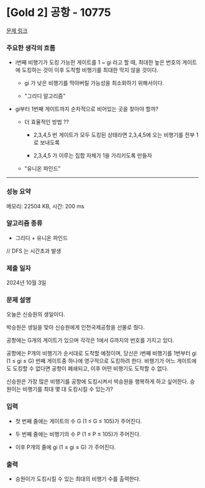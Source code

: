 # [Gold 2] 공항 - 10775

[문제 링크](https://www.acmicpc.net/problem/10775) 

### 주요한 생각의 흐름
 
- i번째 비행기가 도킹 가능한 게이트를 1 ~ gi 라고 할 때, 최대한 높은 번호의 게이트에 도킹하는 것이 이후 도착할 비행기를 최대한 막지 않을 것이다. 

	- gi 가 낮은 비행기를 막아버릴 가능성을 최소화하기 위해서이다.

	- "그리디 알고리즘"

- gi부터 1번째 게이트까지 순차적으로 비어있는 곳을 찾아야 할까? 

	- 더 효율적인 방법 ??

		- 2,3,4,5 번 게이트가 모두 도킹된 상태라면 2,3,4,5에 오는 비행기를 전부 1로 보내도록

		- 2,3,4,5 가 이루는 집합 자체가 1을 가리키도록 만들자

	- "유니온 파인드"

---

### 성능 요약

메모리: 22504 KB, 시간: 200 ms

### 알고리즘 종류

- 그리디 + 유니온 파인드

// DFS 는 시간초과 발생

### 제출 일자

2024년 10월 3일

### 문제 설명

오늘은 신승원의 생일이다.

박승원은 생일을 맞아 신승원에게 인천국제공항을 선물로 줬다.

공항에는 G개의 게이트가 있으며 각각은 1에서 G까지의 번호를 가지고 있다.

공항에는 P개의 비행기가 순서대로 도착할 예정이며, 당신은 i번째 비행기를 1번부터 gi (1 ≤ gi ≤ G) 번째 게이트중 하나에 영구적으로 도킹하려 한다. 비행기가 어느 게이트에도 도킹할 수 없다면 공항이 폐쇄되고, 이후 어떤 비행기도 도착할 수 없다.

신승원은 가장 많은 비행기를 공항에 도킹시켜서 박승원을 행복하게 하고 싶어한다. 승원이는 비행기를 최대 몇 대 도킹시킬 수 있는가?

### 입력 

- 첫 번째 줄에는 게이트의 수 G (1 ≤ G ≤ 105)가 주어진다.

- 두 번째 줄에는 비행기의 수 P (1 ≤ P ≤ 105)가 주어진다.

- 이후 P개의 줄에 gi (1 ≤ gi ≤ G) 가 주어진다.

### 출력 

- 승원이가 도킹시킬 수 있는 최대의 비행기 수를 출력한다.
